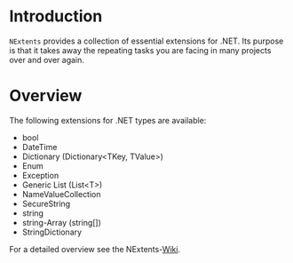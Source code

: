 # Introduction
`NExtents` provides a collection of essential extensions for .NET. Its purpose is that it takes away the repeating tasks you are facing in many projects over and over again.

# Overview
The following extensions for .NET types are available:
* bool
* DateTime
* Dictionary (Dictionary\<TKey, TValue\>)
* Enum
* Exception
* Generic List (List\<T\>)
* NameValueCollection
* SecureString
* string
* string-Array (string[])
* StringDictionary

For a detailed overview see the NExtents-[Wiki].

[wiki]: https://github.com/roedicker/NExtents/wiki
